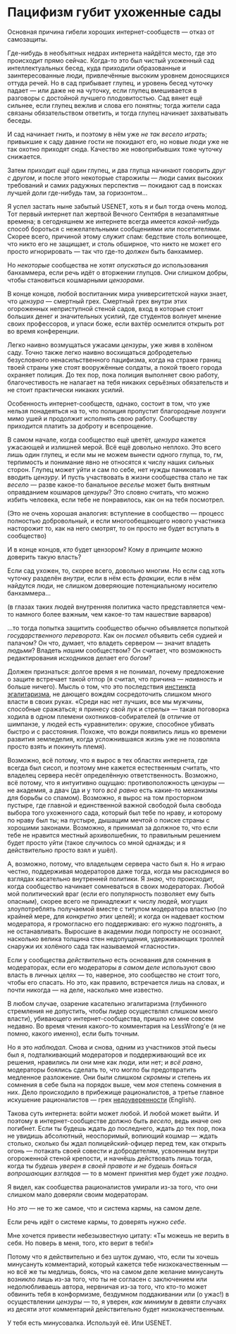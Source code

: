 # Пацифизм губит ухоженные сады
Основная причина гибели хороших интернет-сообществ — отказ от самозащиты.

Где-нибудь в необъятных недрах интернета найдётся место, где это происходит прямо сейчас. Когда-то это был чистый ухоженный сад интеллектуальных бесед, куда приходили образованные и заинтересованные люди, привлечённые высоким уровнем доносящихся оттуда речей. Но в сад прибывает глупец, и уровень бесед чуточку падает — или даже не на чуточку, если глупец вмешивается в разговоры с достойной лучшего плодовитостью. Сад вянет ещё сильнее, если глупец вежлив и слова его понятны; тогда жители сада связаны обязательством ответить, и тогда глупец начинает захватывать беседы. 

И сад начинает гнить, и поэтому в нём уже _не так весело играть_; привыкшие к саду давние гости не покидают его, но новые люди уже не так охотно приходят сюда. Качество же новоприбывших тоже чуточку снижается. 

Затем приходит _ещё один_ глупец, и два глупца начинают говорить _друг с другом_, и после этого некоторые старожилы — люди самих высоких требований и самих радужных перспектив — покидают сад в поисках лучшей доли где-нибудь там, за горизонтом...

Я успел застать ныне забытый USENET, хоть я и был тогда  очень молод. Тот первый интернет пал жертвой Вечного Сентября в незапамятные времена; в сегодняшнем же интернете всегда имеется _какой-нибудь_ способ бороться с нежелательными сообщениями или посетителями. Скорее всего, причиной этому служит спам: бедствие столь вопиющее, что никто его не защищает, и столь обширное, что никто не может его просто игнорировать — так что где-то _должен_ быть банхаммер. 

Но _некоторые_ сообщества не хотят _опускаться_ до использования банхаммера, если речь идёт о вторжении глупцов. Они слишком добры, чтобы становиться кошмарными _цензорами_.

В конце концов, любой воспитанник мира университетской науки знает, что _цензура_ — смертный грех. Смертный грех внутри этих огороженных неприступной стеной садов, вход в которые стоит больших денег и значительных усилий, где студентов волнует мнение своих профессоров, и упаси боже, если вахтёр осмелится открыть рот во время конференции. 

Легко наивно возмущаться ужасами _цензуры_, уже живя в холёном саду. Точно также легко наивно восхищаться добродетелью безусловного ненасильственного пацифизма, когда на страже границ твоей страны уже стоят вооружённые солдаты, а покой твоего города охраняет полиция. До тех пор, пока полиция выполняет свою работу, благочестивость не налагает на тебя никаких серьёзных обязательств и не стоит практически никаких усилий.

Особенность интернет-сообществ, однако, состоит в том, что уже нельзя понадеяться на то, что полиция пропустит благородные лозунги мимо ушей и продолжит исполнять свою работу. Сообществу приходится платить за доброту и всепрощение.

В самом начале, когда сообщество ещё цветёт, _цензура_ кажется ужасающей и излишней мерой. Всё ещё довольно неплохо. Это всего лишь один глупец, и если мы не можем вынести одного глупца, то, гм, терпимость и понимание явно не относятся к числу наших сильных сторон. Глупец может уйти и сам по себе, нет нужды паниковать и вводить _цензуру_. И пусть участвовать в жизни  сообщества стало не так _весело_ — разве какое-то банальное _веселье_ может быть внятным оправданием кошмаров _цензуры_? Это словно считать, что можно избить человека, если тебе не понравилось, как он на тебя посмотрел.

(Это не очень хорошая аналогия: вступление в сообщество — процесс полностью добровольный, и если многообещающего нового участника насторожит то, как на него смотрят, то он просто не будет вступать в сообщество)

И в конце концов, _кто_ будет цензором? Кому _в принципе_ можно доверить такую власть?

Если сад ухожен, то, скорее всего, довольно многим. Но если сад хоть чуточку разделён _внутри_, если в нём есть _фракции_, если в нём найдутся люди, не слишком доверяющие потенциальному носителю банхаммера...

(в глазах таких людей внутренняя политика часто представляется чем-то намного более важным, чем какое-то там нашествие варваров)

...то тогда попытка защитить сообщество обычно объявляется попыткой _государственного переворота_. Как он _посмел_ объявить себя судией и палачом? Он что, думает, что владеть сервером — значит владеть _людьми_? Владеть _нашим_ сообществом? Он считает, что возможность редактирования исходников делает его _богом_?

Должен признаться: долгое время я не понимал, почему предложение о защите встречает такой отпор (я считал, что причина — _наивность_ и больше ничего). Мысль о том, что это последствия [инстинкта эгалитаризма][1], не дающего вождям сосредоточить слишком много власти в своих руках. «Среди нас нет лучших, все мы мужчины, способные сражаться; я принесу свой лук и стрелы» — такая поговорка ходила в одном племени охотников-собирателей (в отличие от шимпанзе, у людей есть «уравнители»: оружие, способное убивать быстро и с расстояния. Похоже, что вожди появились лишь ко времени развития земледелия, когда усложнившаяся жизнь уже не позволяла просто взять и покинуть племя). 

Возможно, всё потому, что я вырос в тех областях интернета, где всегда был сисоп, и поэтому мне кажется естественным считать, что владелец сервера несёт определённую ответственность. Возможно, всё потому, что я интуитивно ощущаю: противоположность цензуры — не академия, а двач (да и у того _всё равно_ есть какие-то механизмы для борьбы со спамом). Возможно, я вырос на том просторном пустыре, где главной и единственной важной свободой была свобода выбора того ухоженного сада, который был тебе по нраву, и которому по нраву был ты; на пустыре, дышащим мечтой о поиске страны с хорошими законами. Возможно, я принимал за должное то, что если тебе не нравится местный архиволшебник, то правильным решением будет просто уйти (такое случилось со мной однажды; и я действительно просто взял и ушёл).

А, возможно, потому, что владельцем сервера часто был я. Но я играю честно, поддерживая модераторов даже тогда, когда мы расходимся во взглядах касательно внутренней политики. Я _знаю_, что происходит, когда сообщество начинает сомневаться в своих модераторах. Любой мой политический враг (если его популярность позволяет ему быть опасным), скорее всего не принадлежит к числу людей, могущих злоупотреблять получаемой вместе с титулом модератора властью (по крайней мере, для _конкретно этих_ целей); и когда он надевает костюм модератора, я громогласно его поддерживаю: его нужно подгонять, а не останавливать. Выросшие в академии люди попросту не осознают, насколько велика толщина стен недопущения, удерживающих троллей снаружи их холёного сада так называемой «гласности».

Если у сообщества _действительно_ есть основания для сомнения в модераторах, если его модераторы _в самом деле_ используют свою власть в личных целях — то, наверное, это сообщество не стоит того, чтобы его спасать. Но это, как правило, встречается лишь на словах, и почти никогда — на деле, насколько мне известно.

В любом случае, озарение касательно эгалитаризма (глубинного стремления не допустить, чтобы лидер осуществлял слишком много власти), убивающего интернет-сообщества, пришло ко мне совсем недавно. Во время чтения какого-то комментария на LessWrong'е (я не помню, какого именно), если быть точным.

Но я это _наблюдал_. Снова и снова, одним из участников этой пьесы был я, подталкивающий модераторов и поддерживающий все их решения, нравились ли они мне как люди, или нет; и _всё равно_, модераторы боялись сделать то, что могло бы предотвратить медленное разложение. Они были слишком _скромны_ и степень их сомнения в себе была на порядок выше, чем _моя_ степень сомнения в них. Дело происходило в прибежище рационалистов, а третье главное искушение рационалистов — грех [недоуверенности][2] (English).

Такова суть интернета: войти может любой. И любой может выйти. И поэтому в интернет-сообществе должно быть _весело_, ведь иначе оно погибнет. Если ты будешь ждать до последнего, ждать до тех пор, пока не увидишь абсолютный, неоспоримый, вопиющий кошмар — ждать столько, сколько бы ждал полицейский-офицер перед тем, как открыть огонь — потакать своей совести и добродетелям, усвоенным внутри огороженной стеной крепости, и начнёшь действовать лишь тогда, когда ты _будешь уверен в своей правоте и не будешь бояться вопрошающих взглядов_ — то в момент принятия мер будет _уже поздно_.

Я видел, как сообщества рационалистов умирали из-за того, что они слишком мало доверяли своим модераторам.

Но _это_ — не то же самое, что и система кармы, на самом деле.

Если речь идёт о системе кармы, то доверять нужно _себе_.

Мне хочется привести небезызвестную цитату: «Ты можешь не верить в себя. Но поверь в меня, того, кто верит в тебя!»

Потому что я действительно и без шуток думаю, что, если ты хочешь минусануть комментарий, который кажется тебе низкокачественным — но всё же ты медлишь, боясь, что на самом деле желание минусануть возникло лишь из-за того, что ты не согласен с заключением или недолюбливаешь автора, нервничая из-за того, что кто-то может обвинить тебя в конформизме, бездумном поддакивании или (о ужас!) в осуществлении _цензуры_ — то, я уверен, _как минимум_ в девяти случаях из десяти этот комментарий действительно будет низкокачественным.

У тебя есть минусовалка. Используй её. Или USENET.

 [1]: /w/%D0%A6%D1%83%D1%91%D0%BA%D1%83_%D0%BF%D1%80%D0%BE%D1%82%D0%B8%D0%B2_%D1%83%D1%80%D0%B0%D0%B2%D0%BD%D0%B8%D1%82%D0%B5%D0%BB%D1%8C%D1%81%D0%BA%D0%BE%D0%B3%D0%BE_%D0%B8%D0%BD%D1%81%D1%82%D0%B8%D0%BD%D0%BA%D1%82%D0%B0
[2]: http://lesswrong.com/lw/c3/the_sin_of_underconfidence/